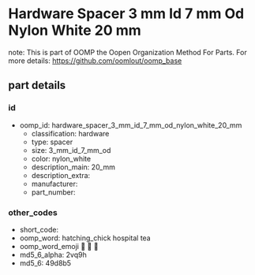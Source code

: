 # Hardware Spacer 3 mm Id 7 mm Od Nylon White 20 mm  

note: This is part of OOMP the Oopen Organization Method For Parts. For more details: https://github.com/oomlout/oomp_base

##  part details





### id
* oomp_id: hardware_spacer_3_mm_id_7_mm_od_nylon_white_20_mm
  * classification: hardware
  * type: spacer
  * size: 3_mm_id_7_mm_od
  * color: nylon_white
  * description_main: 20_mm
  * description_extra: 
  * manufacturer: 
  * part_number: 

### other_codes
* short_code: 
* oomp_word: hatching_chick hospital tea
* oomp_word_emoji :hatching_chick: :hospital: :tea:
* md5_6_alpha: 2vq9h
* md5_6: 49d8b5